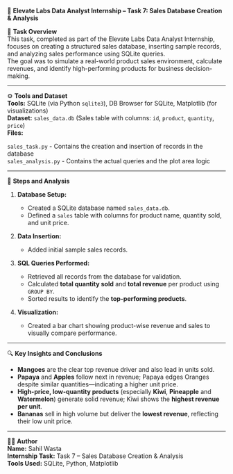 📂 **Elevate Labs Data Analyst Internship – Task 7: Sales Database Creation & Analysis**

📌 **Task Overview**  
This task, completed as part of the Elevate Labs Data Analyst Internship, focuses on creating a structured sales database, inserting sample records, and analyzing sales performance using SQLite queries.  
The goal was to simulate a real-world product sales environment, calculate revenues, and identify high-performing products for business decision-making.

---

⚙️ **Tools and Dataset**  
**Tools:** SQLite (via Python `sqlite3`), DB Browser for SQLite, Matplotlib (for visualizations)  
**Dataset:** `sales_data.db` (Sales table with columns: `id`, `product`, `quantity`, `price`)                                                                                                                        
**Files:**

`sales_task.py` - Contains the creation and insertion of records in the database   
`sales_analysis.py` - Contains the actual queries and the plot area logic

---

📝 **Steps and Analysis**  

1. **Database Setup:**  
   - Created a SQLite database named `sales_data.db`.  
   - Defined a `sales` table with columns for product name, quantity sold, and unit price.  

2. **Data Insertion:**  
   - Added initial sample sales records.   

3. **SQL Queries Performed:**  
   - Retrieved all records from the database for validation.  
   - Calculated **total quantity sold** and **total revenue** per product using `GROUP BY`.  
   - Sorted results to identify the **top-performing products**.  

4. **Visualization:**  
   - Created a bar chart showing product-wise revenue and sales to visually compare performance.  

---

🔍 **Key Insights and Conclusions**  
- **Mangoes** are the clear top revenue driver and also lead in units sold.
- **Papaya** and **Apples** follow next in revenue; Papaya edges Oranges despite similar quantities—indicating a higher unit price.
- **High-price, low-quantity products** (especially **Kiwi**, **Pineapple** and **Watermelon**) generate solid revenue; Kiwi shows the **highest revenue per unit**.
- **Bananas** sell in high volume but deliver the **lowest revenue**, reflecting their low unit price.
  
---

🙋‍♂️ **Author**  
**Name:** Sahil Wasta  
**Internship Task:** Task 7 – Sales Database Creation & Analysis  
**Tools Used:** SQLite, Python, Matplotlib  
